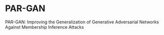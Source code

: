 # PAR-GAN
PAR-GAN: Improving the Generalization of Generative Adversarial Networks Against Membership Inference Attacks

